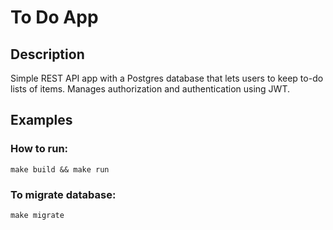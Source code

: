 # To Do App

## Description
Simple REST API app with a Postgres database that lets users to keep to-do lists of items. Manages authorization and authentication using JWT.

## Examples

### How to run:

```
make build && make run
```
### To migrate database:

```
make migrate
```

